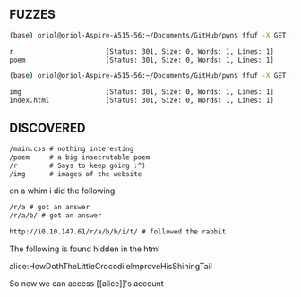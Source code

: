 ## FUZZES 

```bash
(base) oriol@oriol-Aspire-A515-56:~/Documents/GitHub/pwn$ ffuf -X GET -u http://10.10.147.61/FUZZ -w ./Tools/SecLists/Discovery/Web-Content/directory-list-2.3-big.txt

r                       [Status: 301, Size: 0, Words: 1, Lines: 1]
poem                    [Status: 301, Size: 0, Words: 1, Lines: 1]
```

```bash 
(base) oriol@oriol-Aspire-A515-56:~/Documents/GitHub/pwn$ ffuf -X GET -u http://10.10.147.61/FUZZ -w ./Tools/SecLists/Discovery/Web-Content/common.txt 

img                     [Status: 301, Size: 0, Words: 1, Lines: 1]
index.html              [Status: 301, Size: 0, Words: 1, Lines: 1]

```
## DISCOVERED 


```txt
/main.css # nothing interesting
/poem     # a big insecrutable poem
/r        # Says to keep going :^)
/img      # images of the website
```

on a whim i did the following 

```txt
/r/a # got an answer
/r/a/b/ # got an answer

http://10.10.147.61/r/a/b/b/i/t/ # followed the rabbit
```

The following is found hidden in the html 

alice:HowDothTheLittleCrocodileImproveHisShiningTail

So now we can access [[alice]]'s account